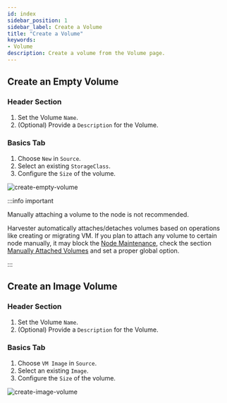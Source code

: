 ```yaml
---
id: index
sidebar_position: 1
sidebar_label: Create a Volume
title: "Create a Volume"
keywords:
- Volume
description: Create a volume from the Volume page.
---
```


<head>
  <link rel="canonical" href="https://docs.harvesterhci.io/v1.1/volume/create-volume"/>
</head>

## Create an Empty Volume

### Header Section
1. Set the Volume `Name`.
1. (Optional) Provide a `Description` for the Volume.

### Basics Tab

1. Choose `New` in `Source`.
1. Select an existing `StorageClass`.
1. Configure the `Size` of the volume.

![create-empty-volume](/img/v1.2/volume/create-empty-volume.png)

:::info important

Manually attaching a volume to the node is not recommended.

Harvester automatically attaches/detaches volumes based on operations like creating or migrating VM. If you plan to attach any volume to certain node manually, it may block the [Node Maintenance](../host/host.md#node-maintenance), check the section [Manually Attached Volumes](../troubleshooting/host.md#manually-attached-volumes) and set a proper global option.

:::

## Create an Image Volume

### Header Section
1. Set the Volume `Name`.
1. (Optional) Provide a `Description` for the Volume.

### Basics Tab

1. Choose `VM Image` in `Source`.
1. Select an existing `Image`.
1. Configure the `Size` of the volume.

![create-image-volume](/img/v1.2/volume/create-image-volume.png)
